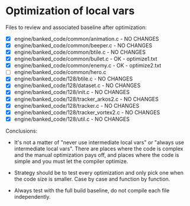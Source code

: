 # Optimization of local vars

Files to review and associated baseline after optimization:

- [x] engine/banked_code/common/animation.c - NO CHANGES
- [x] engine/banked_code/common/beeper.c - NO CHANGES
- [x] engine/banked_code/common/btile.c - NO CHANGES
- [x] engine/banked_code/common/bullet.c - OK - optimize1.txt
- [x] engine/banked_code/common/enemy.c - OK - optimize2.txt
- [ ] engine/banked_code/common/hero.c
- [x] engine/banked_code/128/btile.c - NO CHANGES
- [x] engine/banked_code/128/dataset.c - NO CHANGES
- [x] engine/banked_code/128/init.c - NO CHANGES
- [x] engine/banked_code/128/tracker_arkos2.c - NO CHANGES
- [x] engine/banked_code/128/tracker.c - NO CHANGES
- [x] engine/banked_code/128/tracker_vortex2.c - NO CHANGES
- [x] engine/banked_code/128/util.c - NO CHANGES

Conclusions:

- It's not a matter of "never use intermediate local vars" or "always use
  intermediate local vars".  There are places where the code is complex and
  the manual optimization pays off, and places where the code is simple and
  you must let the compiler optimize.

- Strategy should be to test every optimization and only pick one when the
  code size is smaller. Case by case and function by function.

- Always test with the full build baseline, do not compile each file
  independently.
